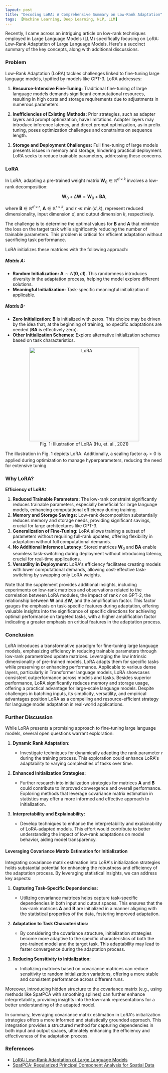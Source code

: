 ```yaml
---
layout: post
title: "Decoding LoRA: A Comprehensive Summary on Low-Rank Adaptation"
tags:  [Machine Learning, Deep Learning, NLP, LLM]
---
```


Recently, I came across an intriguing article on low-rank techniques employed in Large Language Models (LLM) specifically focusing on LoRA: Low-Rank Adaptation of Large Language Models. Here's a succinct summary of the key concepts, along with additional discussions.

### Problem
Low-Rank Adaptation (LoRA) tackles challenges linked to fine-tuning large language models, typified by models like GPT-3. LoRA addresses:

1. **Resource-Intensive Fine-Tuning:** Traditional fine-tuning of large language models demands significant computational resources, resulting in high costs and storage requirements due to adjustments in numerous parameters.

2. **Inefficiencies of Existing Methods:** Prior strategies, such as adapter layers and prompt optimization, have limitations. Adapter layers may introduce inference latency, and direct prompt optimization, as in prefix tuning, poses optimization challenges and constraints on sequence length.

3. **Storage and Deployment Challenges:** Full fine-tuning of large models presents issues in memory and storage, hindering practical deployment. LoRA seeks to reduce trainable parameters, addressing these concerns.

### LoRA
In LoRA, adapting a pre-trained weight matrix $\mathbf{W}_0 \in \mathbb{R}^{d \times k}$ involves a low-rank decomposition:

$$\mathbf{W}_0 + \Delta \mathbf{W} = \mathbf{W}_0 + \mathbf{BA},$$

where $\mathbf{B} \in \mathbb{R}^{d \times r}$, $\mathbf{A} \in \mathbb{R}^{r \times k}$, and $r \ll \min(d, k)$, represent reduced dimensionality, input dimension $d$, and output dimension $k$, respectively.

The challenge is to determine the optimal values for $\mathbf{B}$ and $\mathbf{A}$ that minimize the loss on the target task while significantly reducing the number of trainable parameters. This problem is critical for efficient adaptation without sacrificing task performance.

LoRA initializes these matrices with the following approach:
##### Matrix $\mathbf{A}$:
- **Random Initialization:** $\mathbf{A} \sim N(\mathbf{0}, \sigma\mathbf{I})$. This randomness introduces diversity in the adaptation process, helping the model explore different solutions.
- **Meaningful Initialization:** Task-specific meaningful initialization if applicable.

##### Matrix $\mathbf{B}$:
- **Zero Initialization:** $\mathbf{B}$ is initialized with zeros. This choice may be driven by the idea that, at the beginning of training, no specific adaptations are needed ($\mathbf{BA}$ is effectively zero).
- **Other Initialization Schemes:** Explore alternative initialization schemes based on task characteristics.

<div style="text-align:center;">
  <img src="{{ site.url }}/assets/2023-11-16-decoding-lora-a-comprehensive-summary-on-low-rank-adaptation/lora.png" width="350" height="300" alt="LoRA">
  <figcaption>Fig. 1: Illustration of LoRA (Hu, et. al., 2021)</figcaption>
</div>

The illustration in Fig. 1 depicts LoRA. Additionally, a scaling factor $\alpha_r > 0$ is applied during optimization to manage hyperparameters, reducing the need for extensive tuning.

### Why LoRA?
**Efficiency of LoRA:**
1. **Reduced Trainable Parameters:** The low-rank constraint significantly reduces trainable parameters, especially beneficial for large language models, enhancing computational efficiency during training.
2. **Memory and Storage Savings:** Low-rank decomposition substantially reduces memory and storage needs, providing significant savings, crucial for large architectures like GPT-3.
3. **Generalization of Fine-Tuning:** LoRA allows training a subset of parameters without requiring full-rank updates, offering flexibility in adaptation without full computational demands.
4. **No Additional Inference Latency:** Stored matrices $\mathbf{W}_0$ and $\mathbf{BA}$ enable seamless task-switching during deployment without introducing latency, crucial for real-time applications.
5. **Versatility in Deployment:** LoRA's efficiency facilitates creating models with lower computational demands, allowing cost-effective task-switching by swapping only LoRA weights.

Note that the supplement provides additional insights, including experiments on low-rank matrices and observations related to the correlation between LoRA modules, the impact of rank $r$ on GPT-2, the relationship between $\mathbf{W}$ and $\Delta\mathbf{W}$, and the amplification factor.
This factor gauges the emphasis on task-specific features during adaptation, offering valuable insights into the significance of specific directions for achieving optimal performance on targeted tasks, with a higher amplification factor indicating a greater emphasis on critical features in the adaptation process.
### Conclusion
LoRA introduces a transformative paradigm for fine-tuning large language models, emphasizing efficiency in reducing trainable parameters through low-rank parametrized update matrices. Leveraging the low intrinsic dimensionality of pre-trained models, LoRA adapts them for specific tasks while preserving or enhancing performance. Applicable to various dense layers, particularly in Transformer language models, LoRA showcases consistent outperformance across models and tasks. Besides superior performance, LoRA significantly reduces memory and storage usage, offering a practical advantage for large-scale language models. Despite challenges in batching inputs, its simplicity, versatility, and empirical advantages position LoRA as a compelling and resource-efficient strategy for language model adaptation in real-world applications.

### Further Discussion

While LoRA presents a promising approach to fine-tuning large language models, several open questions warrant exploration:

1. **Dynamic Rank Adaptation:**
   - Investigate techniques for dynamically adapting the rank parameter $r$ during the training process. This exploration could enhance LoRA's adaptability to varying complexities of tasks over time.

2. **Enhanced Initialization Strategies:**
   - Further research into initialization strategies for matrices $\mathbf{A}$ and $\mathbf{B}$ could contribute to improved convergence and overall performance. Exploring methods that leverage covariance matrix estimation in statistics may offer a more informed and effective approach to initialization.

3. **Interpretability and Explainability:**
   - Develop techniques to enhance the interpretability and explainability of LoRA-adapted models. This effort would contribute to better understanding the impact of low-rank adaptations on model behavior, aiding model transparency.

#### Leveraging Covariance Matrix Estimation for Initialization

Integrating covariance matrix estimation into LoRA's initialization strategies holds substantial potential for enhancing the robustness and efficiency of the adaptation process. By leveraging statistical insights, we can address key aspects:

1. **Capturing Task-Specific Dependencies:**
   - Utilizing covariance matrices helps capture task-specific dependencies in both input and output spaces. This ensures that the low-rank matrices $\mathbf{A}$ and $\mathbf{B}$ are initialized in a manner aligning with the statistical properties of the data, fostering improved adaptation.

2. **Adaptation to Task Characteristics:**
   - By considering the covariance structure, initialization strategies become more adaptive to the specific characteristics of both the pre-trained model and the target task. This adaptability may lead to faster convergence during the adaptation process.

3. **Reducing Sensitivity to Initialization:**
   - Initializing matrices based on covariance matrices can reduce sensitivity to random initialization variations, offering a more stable and consistent performance across different runs.

Moreover, introducing hidden structure to the covariance matrix (e.g., using methods like SpatPCA with smoothing splines) can further enhance interpretability, providing insights into the low-rank representations for a better understanding of the adapted model.

In summary, leveraging covariance matrix estimation in LoRA's initialization strategies offers a more informed and statistically grounded approach. This integration provides a structured method for capturing dependencies in both input and output spaces, ultimately enhancing the efficiency and effectiveness of the adaptation process.

### References

- [LoRA: Low-Rank Adaptation of Large Language Models](https://arxiv.org/pdf/2106.09685.pdf)
- [SpatPCA: Regularized Principal Component Analysis for Spatial Data](https://arxiv.org/pdf/1501.03221.pdf)
